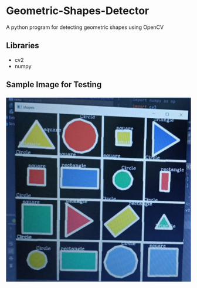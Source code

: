 # Geometric-Shapes-Detector
A python program for detecting geometric shapes using OpenCV


## Libraries
* cv2
* numpy

## Sample Image for Testing 
### 
![image](test.PNG)
